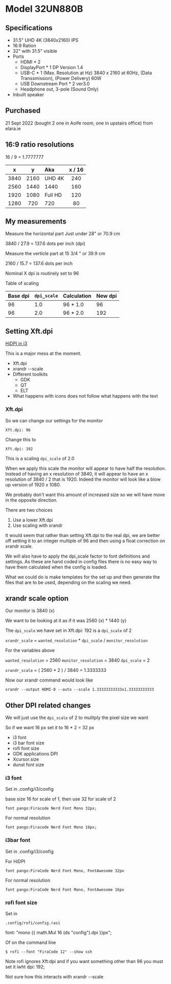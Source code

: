 # Model 32UN880B #

## Specifications ##

- 31.5" UHD 4K (3840x2160) IPS
- 16:9 Ration
- 32" with 31.5" visible
- Ports 
  - HDMI * 2
  - DisplayPort * 1 DP Version 1.4
  - USB-C * 1 (Max. Resolution at Hz) 3840 x 2160 at 60Hz, (Data
    Transsmission), (Power Delivery) 60W
  - USB Downstream Port * 2 ver3.0
  - Headphone out, 3-pole (Sound Only)
- Inbuilt speaker

## Purchased ##

21 Sept 2022 (bought 2 one in Aoife room, one in upstairs office) from
elara.ie


## 16:9 ratio resolutions ##

16 / 9 = 1.7777777

| x    | y    | Aka     | x / 16 |
|:----:|:----:|:--------|:------:|
| 3840 | 2160 | UHD 4K  | 240    |
| 2560 | 1440 | 1440    | 160    |
| 1920 | 1080 | Full HD | 120    |
| 1280 | 720  | 720     | 80     |

## My measurements ##

Measure the horizontal part Just under 28" or 70.9 cm

3840 / 27.9 = 137.6 dots per inch (dpi)

Measure the verticle part at 15 3/4 " or 39.9 cm

2160 / 15.7 = 137.6 dots per inch

Nominal X dpi is routinely set to 96

Table of scaling

| Base dpi | `dpi_scale` | Calculation | New dpi |
|----------|-------------|-------------|---------|
| 96       | 1.0         | 96 * 1.0    | 96      |
| 96       | 2.0         | 96 * 2.0    | 192     |


## Setting Xft.dpi  ##

[HiDPI in i3](https://gregroz.me/article/i3-hidpi "Greg Rozdialik")

This is a major mess at the moment.

- Xft.dpi
- xrandr --scale
- Different toolkits
  - GDK
  - QT
  - ELT
- What happens with icons does not follow what happens with the text


### Xft.dpi ###

So we can change our settings for the monitor

```
Xft.dpi: 96
```

Change this to 

```
Xft.dpi: 192
```

This is a scaling `dpi_scale` of 2.0

When we apply this scale the monitor will appear to have half the
resolution. Instead of having an x resolution of 3840, it will appear
to have an x resolution of 3840 / 2 that is 1920. Indeed the monitor
will look like a blow up version of 1920 x 1080.

We probably don't want this amount of increased size so we will have
move in the opposite direction. 

There are two choices

1. Use a lower Xft.dpi
1. Use scaling with xrandr

It would seem that rather than setting Xft.dpi to the real dpi, we are
better off setting it to an integer multiple of 96 and then using a
float correction on xrandr scale.

We will also have to apply the dpi_scale factor to font definitions
and settings. As these are hand coded in config files there is no easy
way to have them calculated when the config is loaded.

What we could do is make templates for the set up and then generate
the files that are to be used, depending on the scaling we need.

## xrandr scale option ##

Our monitor is 3840  (x)

We want to be looking at it as if it was 2560 (x) * 1440 (y)

The `dpi_scale` we have set in Xft.dpi: 192 is a `dpi_scale` of 2

`xrandr_scale` = `wanted_resolution` * `dpi_scale` / `monitor_resolution`

For the variables above

`wanted_resolution` = 2560
`monitor_resolution` = 3840
`dpi_scale` = 2

`xrandr_scale` = ( 2560 * 2 ) / 3840 = 1.3333333

Now our xrandr command would look like

``` shell
xrandr --output HDMI-0 --auto --scale 1.33333333333x1.33333333333
```

## Other DPI related changes ##

We will just use the `dpi_scale`  of 2 to mulitply the pixel size we
want

So if we want 16 px set it to 16 * 2 = 32 px

- i3 font
- i3 bar font size
- rofi font size
- GDK applications DPI
- Xcursor.size
- dunst font size


### i3 font ###

Set in .config/i3/config

base size 16 for scale of 1, then use 32 for scale of 2

	font pango:Firacode Nerd Font Mono 32px;

For normal resolution

	font pango:Firacode Nerd Font Mono 16px;


### i3bar font ###

Set in .config/i3/config

For HiDPI

	font pango:FiraCode Nerd Font Mono, FontAwesome 32px

For normal resolution

	font pango:FiraCode Nerd Font Mono, FontAwesome 16px


### rofi font size ###


Set in 

	.config/rofi/config.rasi
	
font: "mono {{ math.Mul 16 (ds "config").dpi }}px";

Of on the command line 

```shell
$ rofi --font "FiraCode 12" --show ssh
```

Note rofi ignores Xft:dpi and if you want something other than 96 you
must set it iwht
dpi: 192;

Not sure how this interacts with xrandr --scale


